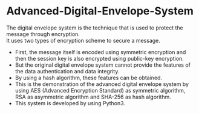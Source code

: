 # Advanced-Digital-Envelope-System

The digital envelope system is the technique that is used to protect the message through encryption.<br>
It uses two types of encryption scheme to secure a message.
-  First, the message itself is encoded using symmetric encryption and then the session key is also encrypted using public-key encryption.
-  But the original digital envelope system cannot provide the features of the data authentication and data integrity.
-  By using a hash algorithm, these features can be obtained. 
-  This is the demonstration of the advanced digital envelope system by using AES (Advanced Encryption Standard) as symmetric algorithm, RSA as asymmetric algorithm and SHA-256 as hash algorithm. 
-  This system is developed by using Python3.
